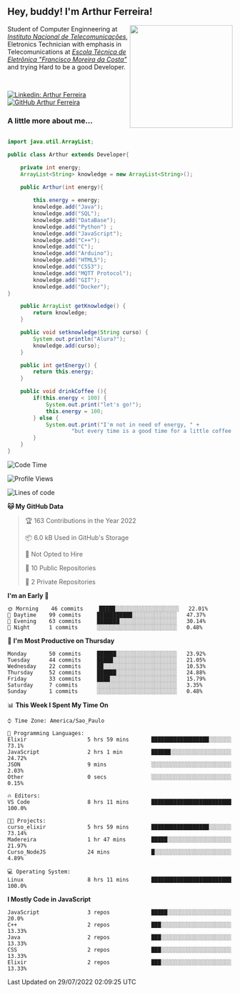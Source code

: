 <h2> Hey, buddy! I'm Arthur Ferreira!</h2>
<img align='right' src="https://media.giphy.com/media/ule4vhcY1xEKQ/giphy.gif" width="230">
<p>Student of Computer Enginneering at  <em><a href="https://inatel.br/home/" target="_blank">Instituto Nacional de Telecomunicações</a></em>, Eletronics Technician with emphasis in Telecomunications at <em><a href="https://www.etefmc.com.br" target="_blank">Escola Técnica de Eletrônica "Francisco Moreira da Costa"</a></em> and trying Hard to be a good Developer.
</p></br>

[![Linkedin: Arthur Ferreira](https://img.shields.io/badge/-Arthur%20Ferreira%20Silva-blue?style=flat-square&logo=Linkedin&logoColor=white&link=https://www.linkedin.com/in/ArthurFerreiraSilva/)]( www.linkedin.com/in/ArthurFerreiraSilva)
[![GitHub Arthur Ferreira](https://img.shields.io/github/followers/arthur-ngdi?label=follow&style=social)](https://github.com/arthur-ngdi)


### A little more about me...  

``` Java

import java.util.ArrayList;

public class Arthur extends Developer{

    private int energy;
    ArrayList<String> knowledge = new ArrayList<String>();

    public Arthur(int energy){
        
        this.energy = energy;
        knowledge.add("Java");
        knowledge.add("SQL");
        knowledge.add("DataBase");
        knowledge.add("Python") ;
        knowledge.add("JavaScript");
        knowledge.add("C++");
        knowledge.add("C");
        knowledge.add("Arduino");
        knowledge.add("HTML5");
        knowledge.add("CSS3");
        knowledge.add("MQTT Protocol");
        knowledge.add("GIT");
        knowledge.add("Docker");
}

    public ArrayList getKnowledge() {
        return knowledge;
    }

    public void setknowledge(String curso) {
        System.out.println("Alura?");
        knowledge.add(curso);
    }

    public int getEnergy() {
        return this.energy;
    }

    public void drinkCoffee (){
        if(this.energy < 100) {
            System.out.print("let's go!");
            this.energy = 100;
        } else {
            System.out.print("I'm not in need of energy, " +
                    "but every time is a good time for a little coffee!");
        }
    }
}

```
<!--START_SECTION:waka-->
![Code Time](http://img.shields.io/badge/Code%20Time-0%20secs-blue)

![Profile Views](http://img.shields.io/badge/Profile%20Views-0-blue)

![Lines of code](https://img.shields.io/badge/From%20Hello%20World%20I%27ve%20Written-482%20Thousand%20lines%20of%20code-blue)

**🐱 My GitHub Data** 

> 🏆 163 Contributions in the Year 2022
 > 
> 📦 6.0 kB Used in GitHub's Storage 
 > 
> 🚫 Not Opted to Hire
 > 
> 📜 10 Public Repositories 
 > 
> 🔑 2 Private Repositories  
 > 
**I'm an Early 🐤** 

```text
🌞 Morning    46 commits     █████░░░░░░░░░░░░░░░░░░░░   22.01% 
🌆 Daytime    99 commits     ███████████░░░░░░░░░░░░░░   47.37% 
🌃 Evening    63 commits     ███████░░░░░░░░░░░░░░░░░░   30.14% 
🌙 Night      1 commits      ░░░░░░░░░░░░░░░░░░░░░░░░░   0.48%

```
📅 **I'm Most Productive on Thursday** 

```text
Monday       50 commits     ██████░░░░░░░░░░░░░░░░░░░   23.92% 
Tuesday      44 commits     █████░░░░░░░░░░░░░░░░░░░░   21.05% 
Wednesday    22 commits     ██░░░░░░░░░░░░░░░░░░░░░░░   10.53% 
Thursday     52 commits     ██████░░░░░░░░░░░░░░░░░░░   24.88% 
Friday       33 commits     ████░░░░░░░░░░░░░░░░░░░░░   15.79% 
Saturday     7 commits      ░░░░░░░░░░░░░░░░░░░░░░░░░   3.35% 
Sunday       1 commits      ░░░░░░░░░░░░░░░░░░░░░░░░░   0.48%

```


📊 **This Week I Spent My Time On** 

```text
⌚︎ Time Zone: America/Sao_Paulo

💬 Programming Languages: 
Elixir                   5 hrs 59 mins       ██████████████████░░░░░░░   73.1% 
JavaScript               2 hrs 1 min         ██████░░░░░░░░░░░░░░░░░░░   24.72% 
JSON                     9 mins              ░░░░░░░░░░░░░░░░░░░░░░░░░   2.03% 
Other                    0 secs              ░░░░░░░░░░░░░░░░░░░░░░░░░   0.15%

🔥 Editors: 
VS Code                  8 hrs 11 mins       █████████████████████████   100.0%

🐱‍💻 Projects: 
curso_elixir             5 hrs 59 mins       ██████████████████░░░░░░░   73.14% 
Madereira                1 hr 47 mins        █████░░░░░░░░░░░░░░░░░░░░   21.97% 
Curso_NodeJS             24 mins             █░░░░░░░░░░░░░░░░░░░░░░░░   4.89%

💻 Operating System: 
Linux                    8 hrs 11 mins       █████████████████████████   100.0%

```

**I Mostly Code in JavaScript** 

```text
JavaScript               3 repos             █████░░░░░░░░░░░░░░░░░░░░   20.0% 
C++                      2 repos             ███░░░░░░░░░░░░░░░░░░░░░░   13.33% 
Java                     2 repos             ███░░░░░░░░░░░░░░░░░░░░░░   13.33% 
CSS                      2 repos             ███░░░░░░░░░░░░░░░░░░░░░░   13.33% 
Elixir                   2 repos             ███░░░░░░░░░░░░░░░░░░░░░░   13.33%

```



 Last Updated on 29/07/2022 02:09:25 UTC
<!--END_SECTION:waka-->
